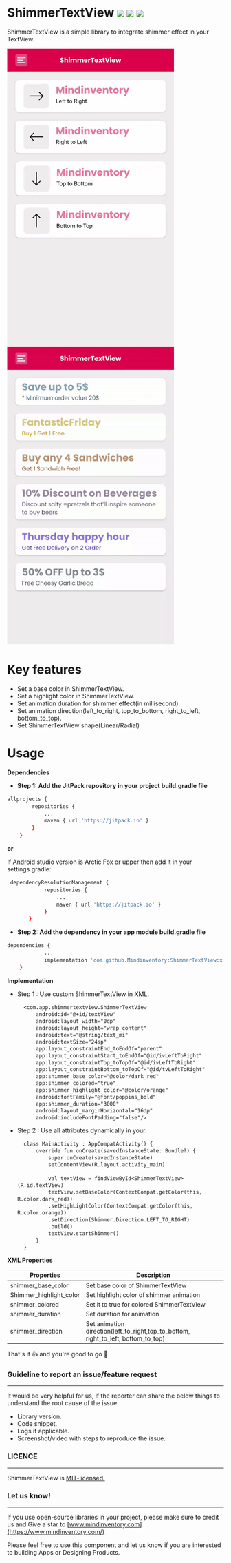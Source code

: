 ShimmerTextView [![](https://jitpack.io/v/Mindinventory/ShimmerTextView.svg)](https://jitpack.io/#Mindinventory/ShimmerTextView) ![](https://img.shields.io/github/languages/top/Mindinventory/ShimmerTextView) ![](https://img.shields.io/github/license/mindinventory/ShimmerTextView)
====

ShimmerTextView is a simple library to integrate shimmer effect in your TextView.

![image](art/ShimmerTextView.gif)
![image](art/ShimmerTextViewOffer.gif)

# Key features

* Set a base color in ShimmerTextView.
* Set a highlight color in ShimmerTextView.
* Set animation duration for shimmer effect(in millisecond).
* Set animation direction(left_to_right, top_to_bottom, right_to_left, bottom_to_top).
* Set ShimmerTextView shape(Linear/Radial)

# Usage
**Dependencies**
- **Step 1: Add the JitPack repository in your project build.gradle file**
```bash
allprojects {
	    repositories {
		    ...
		    maven { url 'https://jitpack.io' }
	    }
    }
```

 **or**
    
If Android studio version is Arctic Fox or upper then add it in your settings.gradle:
```bash
 dependencyResolutionManagement {
    		repositories {
        		...
        		maven { url 'https://jitpack.io' }
    		}
	   }
```

- **Step 2: Add the dependency in your app module build.gradle file**
```bash
dependencies {
		    ...
	        implementation 'com.github.Mindinventory:ShimmerTextView:x.x.x'
	}
```

**Implementation**

* Step 1 : Use custom ShimmerTextView in XML.

        <com.app.shimmertextview.ShimmerTextView
            android:id="@+id/textView"
            android:layout_width="0dp"
            android:layout_height="wrap_content"
            android:text="@string/text_mi"
            android:textSize="24sp"
            app:layout_constraintEnd_toEndOf="parent"
            app:layout_constraintStart_toEndOf="@id/ivLeftToRight"
            app:layout_constraintTop_toTopOf="@id/ivLeftToRight"
            app:layout_constraintBottom_toTopOf="@id/tvLeftToRight"
            app:shimmer_base_color="@color/dark_red"
            app:shimmer_colored="true"
            app:shimmer_highlight_color="@color/orange"
            android:fontFamily="@font/poppins_bold"
            app:shimmer_duration="3000"
            android:layout_marginHorizontal="16dp"
            android:includeFontPadding="false"/>

* Step 2 : Use all attributes dynamically in your.

        class MainActivity : AppCompatActivity() {
            override fun onCreate(savedInstanceState: Bundle?) {
                super.onCreate(savedInstanceState)
                setContentView(R.layout.activity_main)
                        
                val textView = findViewById<ShimmerTextView>(R.id.textView)
                textView.setBaseColor(ContextCompat.getColor(this, R.color.dark_red))
                .setHighLightColor(ContextCompat.getColor(this, R.color.orange))
                .setDirection(Shimmer.Direction.LEFT_TO_RIGHT)
                .build()
                textView.startShimmer()
            }
        }

**XML Properties**

| Properties              | Description                                                                        |
|-------------------------|------------------------------------------------------------------------------------|
| shimmer_base_color      | Set base color of ShimmerTextView                                                  |
| Shimmer_highlight_color | Set highlight color of shimmer animation                                           |
| shimmer_colored         | Set it to true for colored ShimmerTextView                                         |
| shimmer_duration        | Set duration for animation                                                         |
| shimmer_direction       | Set animation direction(left_to_right,top_to_bottom, right_to_left, bottom_to_top) |

That's it 👍 and you're good to go 🚀

### Guideline to report an issue/feature request
---------
It would be very helpful for us, if the reporter can share the below things to understand the root cause of the issue.

* Library version.
* Code snippet.
* Logs if applicable.
* Screenshot/video with steps to reproduce the issue.

### LICENCE
----------------
ShimmerTextView is [MIT-licensed.](https://git.mindinventory.com/mi-android/android-libs/shimmertextview/-/blob/master/LICENSE)

### Let us know!
---------
If you use open-source libraries in your project, please make sure to credit us and Give a star to [www.mindinventory.com](https://www.mindinventory.com/)

Please feel free to use this component and let us know if you are interested to building Apps or Designing Products.
